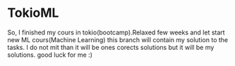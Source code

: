 # TokioML
So, I finished my cours in tokio(bootcamp).Relaxed few weeks and let start new ML cours(Machine Learning)
this branch will contain my solution to the tasks. I do not mit than it will be ones corects solutions but it will be my solutions.
good luck for me :)
